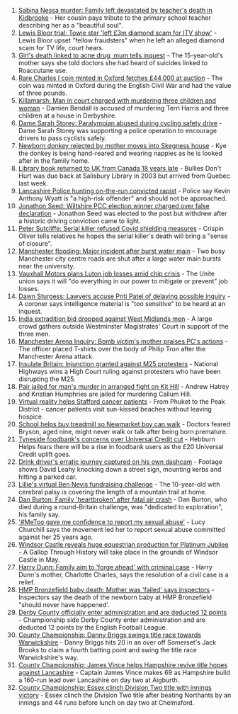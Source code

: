 1. [Sabina Nessa murder: Family left devastated by teacher's death in Kidbrooke](https://www.bbc.co.uk/news/uk-england-london-58639602?at_medium=RSS&at_campaign=KARANGA) - Her cousin pays tribute to the primary school teacher describing her as a "beautiful soul".
2. [Lewis Bloor trial: Towie star 'left £3m diamond scam for ITV show'](https://www.bbc.co.uk/news/uk-england-essex-58656979?at_medium=RSS&at_campaign=KARANGA) - Lewis Bloor upset "fellow fraudsters" when he left an alleged diamond scam for TV life, court hears.
3. [Girl's death linked to acne drug, mum tells inquest](https://www.bbc.co.uk/news/uk-england-york-north-yorkshire-58658304?at_medium=RSS&at_campaign=KARANGA) - The 15-year-old's mother says she told doctors she had heard of suicides linked to Roaccutane use.
4. [Rare Charles I coin minted in Oxford fetches £44,000 at auction](https://www.bbc.co.uk/news/uk-england-oxfordshire-58655402?at_medium=RSS&at_campaign=KARANGA) - The coin was minted in Oxford during the English Civil War and had the value of three pounds.
5. [Killamarsh: Man in court charged with murdering three children and woman](https://www.bbc.co.uk/news/uk-england-derbyshire-58635995?at_medium=RSS&at_campaign=KARANGA) - Damien Bendall is accused of murdering Terri Harris and three children at a house in Derbyshire.
6. [Dame Sarah Storey: Paralympian abused during cycling safety drive](https://www.bbc.co.uk/news/uk-england-south-yorkshire-58651321?at_medium=RSS&at_campaign=KARANGA) - Dame Sarah Storey was supporting a police operation to encourage drivers to pass cyclists safely.
7. [Newborn donkey rejected by mother moves into Skegness house](https://www.bbc.co.uk/news/uk-england-lincolnshire-58650728?at_medium=RSS&at_campaign=KARANGA) - Kye the donkey is being hand-reared and wearing nappies as he is looked after in the family home.
8. [Library book returned to UK from Canada 18 years late](https://www.bbc.co.uk/news/uk-england-wiltshire-58649649?at_medium=RSS&at_campaign=KARANGA) - Bullies Don't Hurt was due back at Salisbury Library in 2003 but arrived from Quebec last week.
9. [Lancashire Police hunting on-the-run convicted rapist](https://www.bbc.co.uk/news/uk-england-lancashire-58649890?at_medium=RSS&at_campaign=KARANGA) - Police say Kevin Anthony Wyatt is "a high-risk offender" and should not be approached.
10. [Jonathon Seed: Wiltshire PCC election winner charged over false declaration](https://www.bbc.co.uk/news/uk-england-wiltshire-58657799?at_medium=RSS&at_campaign=KARANGA) - Jonathon Seed was elected to the post but withdrew after a historic driving conviction came to light.
11. [Peter Sutcliffe: Serial killer refused Covid shielding measures](https://www.bbc.co.uk/news/uk-england-leeds-58651328?at_medium=RSS&at_campaign=KARANGA) - Crispin Oliver tells relatives he hopes the serial killer's death will bring a "sense of closure".
12. [Manchester flooding: Major incident after burst water main](https://www.bbc.co.uk/news/uk-england-manchester-58648005?at_medium=RSS&at_campaign=KARANGA) - Two busy Manchester city centre roads are shut after a large water main bursts near the university.
13. [Vauxhall Motors plans Luton job losses amid chip crisis](https://www.bbc.co.uk/news/uk-england-beds-bucks-herts-58648533?at_medium=RSS&at_campaign=KARANGA) - The Unite union says it will "do everything in our power to mitigate or prevent" job losses.
14. [Dawn Sturgess: Lawyers accuse Priti Patel of delaying possible inquiry](https://www.bbc.co.uk/news/uk-58652754?at_medium=RSS&at_campaign=KARANGA) - A coroner says intelligence material is "too sensitive" to be heard at an inquest.
15. [India extradition bid dropped against West Midlands men](https://www.bbc.co.uk/news/uk-england-coventry-warwickshire-58652778?at_medium=RSS&at_campaign=KARANGA) - A large crowd gathers outside Westminster Magistrates' Court in support of the three men.
16. [Manchester Arena Inquiry: Bomb victim's mother praises PC's actions](https://www.bbc.co.uk/news/uk-england-manchester-58652361?at_medium=RSS&at_campaign=KARANGA) - The officer placed T-shirts over the body of Philip Tron after the Manchester Arena attack.
17. [Insulate Britain: Injunction granted against M25 protesters](https://www.bbc.co.uk/news/uk-england-beds-bucks-herts-58649286?at_medium=RSS&at_campaign=KARANGA) - National Highways wins a High Court ruling against protesters who have been disrupting the M25.
18. [Pair jailed for man's murder in arranged fight on Kit Hill](https://www.bbc.co.uk/news/uk-england-cornwall-58649954?at_medium=RSS&at_campaign=KARANGA) - Andrew Hatrey and Kristian Humphries are jailed for murdering Callum Hill.
19. [Virtual reality helps Stafford cancer patients](https://www.bbc.co.uk/news/uk-england-stoke-staffordshire-58654320?at_medium=RSS&at_campaign=KARANGA) - From Phuket to the Peak District - cancer patients visit sun-kissed beaches without leaving hospice.
20. [School helps buy treadmill so Newmarket boy can walk](https://www.bbc.co.uk/news/uk-england-suffolk-58654956?at_medium=RSS&at_campaign=KARANGA) - Doctors feared Bryson, aged nine, might never walk or talk after being born premature.
21. [Tyneside foodbank's concerns over Universal Credit cut](https://www.bbc.co.uk/news/uk-england-tyne-58641993?at_medium=RSS&at_campaign=KARANGA) - Hebburn Helps fears there will be a rise in foodbank users as the £20 Universal Credit uplift goes.
22. [Drink driver's erratic journey captured on his own dashcam](https://www.bbc.co.uk/news/uk-england-bristol-58629745?at_medium=RSS&at_campaign=KARANGA) - Footage shows David Leahy knocking down a street sign, mounting kerbs and hitting a parked car.
23. [Lillie's virtual Ben Nevis fundraising challenge](https://www.bbc.co.uk/news/uk-england-birmingham-58638612?at_medium=RSS&at_campaign=KARANGA) - The 10-year-old with cerebral palsy is covering the length of a mountain trail at home.
24. [Dan Burton: Family 'heartbroken' after fatal air crash](https://www.bbc.co.uk/news/uk-england-devon-58650415?at_medium=RSS&at_campaign=KARANGA) - Dan Burton, who died during a round-Britain challenge, was "dedicated to exploration", his family say.
25. ['#MeToo gave me confidence to report my sexual abuse'](https://www.bbc.co.uk/news/uk-england-york-north-yorkshire-58624904?at_medium=RSS&at_campaign=KARANGA) - Lucy Churchill says the movement led her to report sexual abuse committed against her 25 years ago.
26. [Windsor Castle reveals huge equestrian production for Platinum Jubilee](https://www.bbc.co.uk/news/uk-england-berkshire-58648797?at_medium=RSS&at_campaign=KARANGA) - A Gallop Through History will take place in the grounds of Windsor Castle in May.
27. [Harry Dunn: Family aim to 'forge ahead' with criminal case](https://www.bbc.co.uk/news/uk-england-northamptonshire-58648526?at_medium=RSS&at_campaign=KARANGA) - Harry Dunn's mother, Charlotte Charles, says the resolution of a civil case is a relief.
28. [HMP Bronzefield baby death: Mother was 'failed' says inspectors](https://www.bbc.co.uk/news/uk-england-58646499?at_medium=RSS&at_campaign=KARANGA) - Inspectors say the death of the newborn baby at HMP Bronzefield "should never have happened'.
29. [Derby County officially enter administration and are deducted 12 points](https://www.bbc.co.uk/sport/football/58649432?at_medium=RSS&at_campaign=KARANGA) - Championship side Derby County enter administration and are deducted 12 points by the English Football League.
30. [County Championship: Danny Briggs swings title race towards Warwickshire](https://www.bbc.co.uk/sport/cricket/58622849?at_medium=RSS&at_campaign=KARANGA) - Danny Briggs hits 20 in an over off Somerset's Jack Brooks to claim a fourth batting point and swing the title race Warwickshire's way.
31. [County Championship: James Vince helps Hampshire revive title hopes against Lancashire](https://www.bbc.co.uk/sport/cricket/58654578?at_medium=RSS&at_campaign=KARANGA) - Captain James Vince makes 69 as Hampshire build a 160-run lead over Lancashire on day two at Aigburth.
32. [County Championship: Essex clinch Division Two title with innings victory](https://www.bbc.co.uk/sport/cricket/58652980?at_medium=RSS&at_campaign=KARANGA) - Essex clinch the Division Two title after beating Northants by an innings and 44 runs before lunch on day two at Chelmsford.
